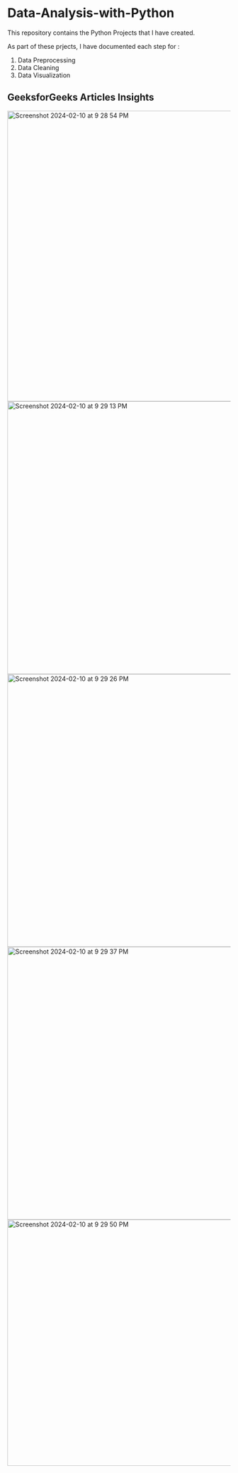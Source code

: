 # Data-Analysis-with-Python

This repository contains the Python Projects that I have created.

As part of these prjects, I have documented each step for :
1. Data Preprocessing
2. Data Cleaning
3. Data Visualization



## GeeksforGeeks Articles Insights



<img width="656" alt="Screenshot 2024-02-10 at 9 28 54 PM" src="https://github.com/vidushi-25/Data-Analysis-with-Python/assets/154007399/c0db8490-5dba-4728-8225-89dc63f3b2f2">

<img width="616" alt="Screenshot 2024-02-10 at 9 29 13 PM" src="https://github.com/vidushi-25/Data-Analysis-with-Python/assets/154007399/0c67d4b9-b498-496b-b735-70b1aef75861">

<img width="616" alt="Screenshot 2024-02-10 at 9 29 26 PM" src="https://github.com/vidushi-25/Data-Analysis-with-Python/assets/154007399/5121d224-5845-4a19-a0f1-01a25782907f">


<img width="616" alt="Screenshot 2024-02-10 at 9 29 37 PM" src="https://github.com/vidushi-25/Data-Analysis-with-Python/assets/154007399/736f6034-064b-41e2-bd93-943c35efe249">


<img width="556" alt="Screenshot 2024-02-10 at 9 29 50 PM" src="https://github.com/vidushi-25/Data-Analysis-with-Python/assets/154007399/7e8fb729-672a-4d81-b1de-533801c45ee9">

